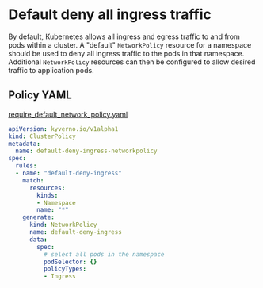 # Default deny all ingress traffic

By default, Kubernetes allows all ingress and egress traffic to and from pods within a cluster. A "default" `NetworkPolicy` resource for a namespace should be used to deny all ingress traffic to the pods in that namespace. Additional `NetworkPolicy` resources can then be configured to allow desired traffic to application pods.

## Policy YAML 

[require_default_network_policy.yaml](best_practices/require_default_network_policy.yaml)

````yaml
apiVersion: kyverno.io/v1alpha1
kind: ClusterPolicy
metadata:
  name: default-deny-ingress-networkpolicy
spec:
  rules:
  - name: "default-deny-ingress"
    match:
      resources: 
        kinds:
        - Namespace
        name: "*"
    generate: 
      kind: NetworkPolicy
      name: default-deny-ingress
      data:
        spec:
          # select all pods in the namespace
          podSelector: {}
          policyTypes: 
          - Ingress
````
